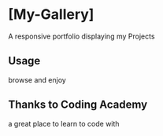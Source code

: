 # [My-Gallery]
A responsive portfolio displaying my Projects


## Usage
browse and enjoy

## Thanks to Coding Academy 
a great place to learn to code with <style>


## Copyright and License

Code released under the [MIT] license.
